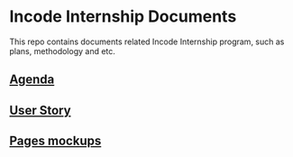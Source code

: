 # Incode Internship Documents

This repo contains documents related Incode Internship program,
such as plans, methodology and etc.

## [Agenda](https://github.com/IncodeInternship/docs2/blob/master/agenda.md)

## [User Story](https://github.com/IncodeInternship/docs2/blob/master/user-story.md)

## [Pages mockups](https://github.com/IncodeInternship/docs2/blob/master/mockups)
